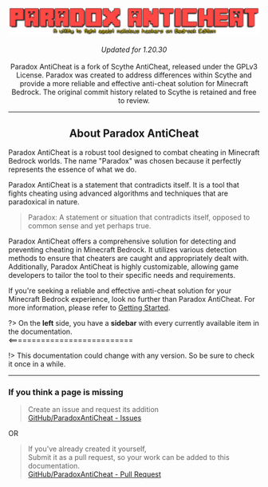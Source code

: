<div align="center">
  <img src="Media/Paradox_Title.png" alt="Paradox AntiCheat Logo"></img>
  <br><br>
  <em>Updated for 1.20.30</em>
  <br><br>
  Paradox AntiCheat is a fork of Scythe AntiCheat, released under the GPLv3 License. Paradox was created to address differences within Scythe and provide a more reliable and effective anti-cheat solution for Minecraft Bedrock. The original commit history related to Scythe is retained and free to review.
</div>
<hr>
<div>
  <center><h2>About Paradox AntiCheat</h2></center>
  <p>Paradox AntiCheat is a robust tool designed to combat cheating in Minecraft Bedrock worlds. The name "Paradox" was chosen because it perfectly represents the essence of what we do.</p>
  <p>Paradox AntiCheat is a statement that contradicts itself. It is a tool that fights cheating using advanced algorithms and techniques that are paradoxical in nature.</p>
  <blockquote>
    <p>Paradox: A statement or situation that contradicts itself, opposed to common sense and yet perhaps true.</p>
  </blockquote>
  <p>Paradox AntiCheat offers a comprehensive solution for detecting and preventing cheating in Minecraft Bedrock. It utilizes various detection methods to ensure that cheaters are caught and appropriately dealt with. Additionally, Paradox AntiCheat is highly customizable, allowing game developers to tailor the tool to their specific needs and requirements.</p>
  <p>If you're seeking a reliable and effective anti-cheat solution for your Minecraft Bedrock experience, look no further than Paradox AntiCheat. For more information, please refer to <a href="#/gettingstarted.md">Getting Started</a>.</p>
</div>

?> On the **left** side, you have a **sidebar** with every currently available item in the documentation. <br><===========================

!> This documentation could change with any version. So be sure to check it once in a while.

---

<h3>If you think a page is missing</h3>

> Create an issue and request its addition  
> [GitHub/ParadoxAntiCheat - Issues](https://github.com/Pete9xi/Paradox_AntiCheat/)

OR

> If you've already created it yourself,  
> Submit it as a pull request, so your work can be added to this documentation.  
> [GitHub/ParadoxAntiCheat - Pull Request](https://github.com/Pete9xi/Paradox_AntiCheat/)
